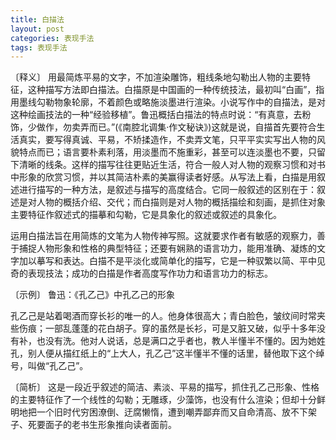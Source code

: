 ```yaml
---
title: 白描法
layout: post
categories: 表现手法
tags: 表现手法
---
```


〔释义〕 用最简炼平易的文字，不加渲染雕饰，粗线条地勾勒出人物的主要特征，这种描写方法即白描法。白描原是中国画的一种传统技法，最初叫“白画”，指用墨线勾勒物象轮廓，不着颜色或略施淡墨进行渲染。小说写作中的自描法，是对这种绘画技法的一种“经验移植”。鲁迅概括白描法的特点时说：“有真意，去粉饰，少做作，勿卖弄而已。”(《南腔北调集·作文秘诀》)这就是说，自描首先要符合生活真实，要写得真诚、平易，不矫揉造作，不卖弄文笔，只平平实实写出人物的风貌特点而已；语言要朴素利落，用淡墨而不施重彩，甚至可以连淡墨也不要，只留下清晰的线条。这样的描写往往更贴近生活，符合一般人对人物的观察习惯和对书中形象的欣赏习惯，并以其简洁朴素的美赢得读者好感。从写法上看，白描是用叙述进行描写的一种方法，是叙述与描写的高度结合。它同一般叙述的区别在于：叙述是对人物的概括介绍、交代；而白描则是对人物的概括描绘和刻画，是抓住对象主要特征作叙述式的描摹和勾勒，它是具象化的叙述或叙述的具象化。

运用白描法旨在用简炼的文笔为人物传神写照。这就要求作者有敏感的观察力，善于捕捉人物形象和性格的典型特征；还要有娴熟的语言功力，能用准确、凝炼的文字加以摹写和表达。白描不是平淡化或简单化的描写，它是一种驭繁以简、平中见奇的表现技法；成功的白描是作者高度写作功力和语言功力的标志。

〔示例〕 鲁迅：《孔乙己》中孔乙己的形象

孔乙己是站着喝酒而穿长衫的唯一的人。他身体很高大；青白脸色，皱纹间时常夹些伤痕；一部乱蓬蓬的花白胡子。穿的虽然是长衫，可是又脏又破，似乎十多年没有补，也没有洗。他对人说话，总是满口之乎者也，教人半懂半不懂的。因为她姓孔，别人便从描红纸上的“上大人，孔乙己”这半懂半不懂的话里，替他取下这个绰号，叫做“孔乙己”。

〔简析〕 这是一段近乎叙述的简洁、素淡、平易的描写，抓住孔乙己形象、性格的主要特征作了一个线性的勾勒；无雕琢，少藻饰，也没有什么渲染；但却十分鲜明地把一个旧时代穷困潦倒、迂腐懒惰，遭到嘲弄鄙弃而又自命清高、放不下架子、死要面子的老书生形象推向读者面前。 